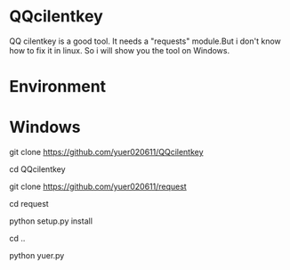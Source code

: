 # QQcilentkey
QQ cilentkey is a good tool. 
It needs a "requests" module.But i don't know how to fix it in linux. So i will show you the tool on  Windows.

# Environment


# Windows
git clone https://github.com/yuer020611/QQcilentkey


cd QQcilentkey


git clone https://github.com/yuer020611/request


cd request


python setup.py install


cd .. 


python yuer.py
